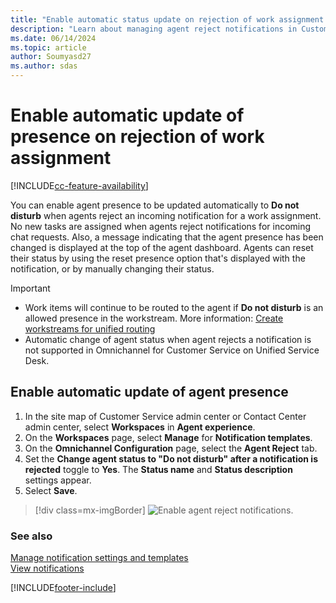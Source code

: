 ```yaml
---
title: "Enable automatic status update on rejection of work assignment| MicrosoftDocs"
description: "Learn about managing agent reject notifications in Customer Service"
ms.date: 06/14/2024
ms.topic: article
author: Soumyasd27
ms.author: sdas
---
```


# Enable automatic update of presence on rejection of work assignment

[!INCLUDE[cc-feature-availability](../../includes/cc-feature-availability.md)]

You can enable agent presence to be updated automatically to **Do not disturb** when agents reject an incoming notification for a work assignment. No new tasks are assigned when agents reject notifications for incoming chat requests. Also, a message indicating that the agent presence has been changed is displayed at the top of the agent dashboard. Agents can reset their status by using the reset presence option that's displayed with the notification, or by manually changing their status.

> [!IMPORTANT]
> 
> - Work items will continue to be routed to the agent if **Do not disturb** is an allowed presence in the workstream. More information: [Create workstreams for unified routing](create-workstreams.md)
> - Automatic change of agent status when agent rejects a notification is not supported in Omnichannel for Customer Service on Unified Service Desk.

## Enable automatic update of agent presence

1. In the site map of Customer Service admin center or Contact Center admin center, select **Workspaces** in **Agent experience**.
1. On the **Workspaces** page, select **Manage** for **Notification templates**.
1. On the **Omnichannel Configuration** page, select the **Agent Reject** tab.  
1. Set the **Change agent status to "Do not disturb" after a notification is rejected** toggle to **Yes**. The **Status name** and **Status description** settings appear.
1. Select **Save**.

> [!div class=mx-imgBorder] 
> ![Enable agent reject notifications.](../media/enable-agent-reject-notifications.png "Enable agent reject notifications")

### See also

[Manage notification settings and templates](/dynamics365/app-profile-manager/notification-templates)  
[View notifications](../use/oc-notifications.md)  


[!INCLUDE[footer-include](../../includes/footer-banner.md)]
